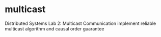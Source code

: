 # multicast
Distributed Systems Lab 2: Multicast Communication
implement reliable multicast algorithm and causal order guarantee
